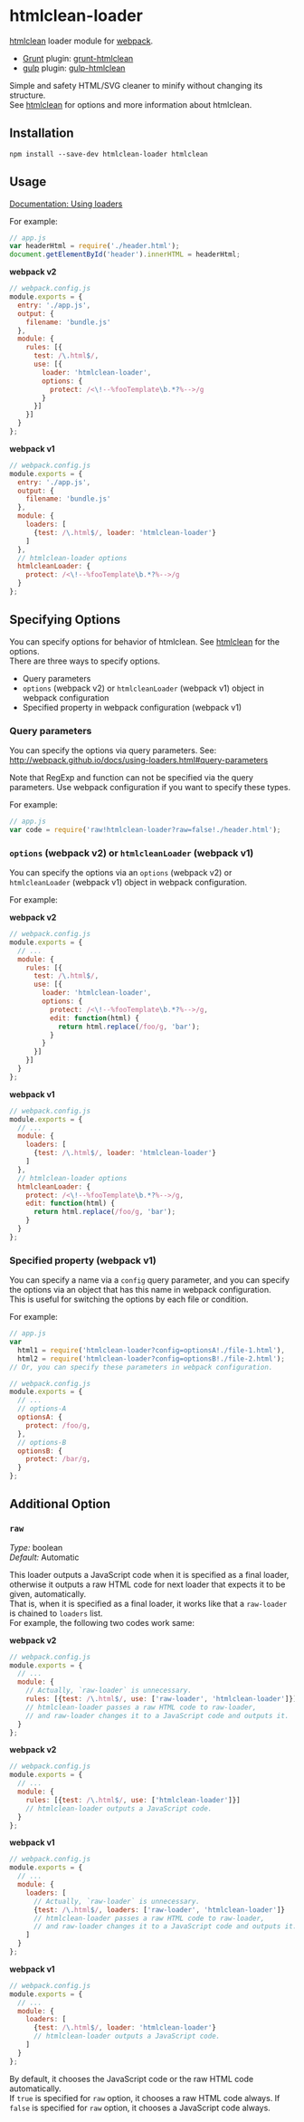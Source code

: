 # htmlclean-loader

[htmlclean](https://github.com/anseki/htmlclean) loader module for [webpack](http://webpack.github.io/).

* [Grunt](http://gruntjs.com/) plugin: [grunt-htmlclean](https://github.com/anseki/grunt-htmlclean)
* [gulp](http://gulpjs.com/) plugin: [gulp-htmlclean](https://github.com/anseki/gulp-htmlclean)

Simple and safety HTML/SVG cleaner to minify without changing its structure.  
See [htmlclean](https://github.com/anseki/htmlclean) for options and more information about htmlclean.

## Installation

```
npm install --save-dev htmlclean-loader htmlclean
```

## Usage

[Documentation: Using loaders](http://webpack.github.io/docs/using-loaders.html)

For example:

```js
// app.js
var headerHtml = require('./header.html');
document.getElementById('header').innerHTML = headerHtml;
```

**webpack v2**

```js
// webpack.config.js
module.exports = {
  entry: './app.js',
  output: {
    filename: 'bundle.js'
  },
  module: {
    rules: [{
      test: /\.html$/,
      use: [{
        loader: 'htmlclean-loader',
        options: {
          protect: /<\!--%fooTemplate\b.*?%-->/g
        }
      }]
    }]
  }
};
```

**webpack v1**

```js
// webpack.config.js
module.exports = {
  entry: './app.js',
  output: {
    filename: 'bundle.js'
  },
  module: {
    loaders: [
      {test: /\.html$/, loader: 'htmlclean-loader'}
    ]
  },
  // htmlclean-loader options
  htmlcleanLoader: {
    protect: /<\!--%fooTemplate\b.*?%-->/g
  }
};
```

## Specifying Options

You can specify options for behavior of htmlclean. See [htmlclean](https://github.com/anseki/htmlclean#options) for the options.  
There are three ways to specify options.

* Query parameters
* `options` (webpack v2) or `htmlcleanLoader` (webpack v1) object in webpack configuration
* Specified property in webpack configuration (webpack v1)

### Query parameters

You can specify the options via query parameters. See: http://webpack.github.io/docs/using-loaders.html#query-parameters

Note that RegExp and function can not be specified via the query parameters. Use webpack configuration if you want to specify these types.

For example:

```js
// app.js
var code = require('raw!htmlclean-loader?raw=false!./header.html');
```

### `options` (webpack v2) or `htmlcleanLoader` (webpack v1)

You can specify the options via an `options` (webpack v2) or `htmlcleanLoader` (webpack v1) object in webpack configuration.

For example:

**webpack v2**

```js
// webpack.config.js
module.exports = {
  // ...
  module: {
    rules: [{
      test: /\.html$/,
      use: [{
        loader: 'htmlclean-loader',
        options: {
          protect: /<\!--%fooTemplate\b.*?%-->/g,
          edit: function(html) {
            return html.replace(/foo/g, 'bar');
          }
        }
      }]
    }]
  }
};
```

**webpack v1**

```js
// webpack.config.js
module.exports = {
  // ...
  module: {
    loaders: [
      {test: /\.html$/, loader: 'htmlclean-loader'}
    ]
  },
  // htmlclean-loader options
  htmlcleanLoader: {
    protect: /<\!--%fooTemplate\b.*?%-->/g,
    edit: function(html) {
      return html.replace(/foo/g, 'bar');
    }
  }
};
```

### Specified property (webpack v1)

You can specify a name via a `config` query parameter, and you can specify the options via an object that has this name in webpack configuration.  
This is useful for switching the options by each file or condition.

For example:

```js
// app.js
var
  html1 = require('htmlclean-loader?config=optionsA!./file-1.html'),
  html2 = require('htmlclean-loader?config=optionsB!./file-2.html');
// Or, you can specify these parameters in webpack configuration.
```

```js
// webpack.config.js
module.exports = {
  // ...
  // options-A
  optionsA: {
    protect: /foo/g,
  },
  // options-B
  optionsB: {
    protect: /bar/g,
  }
};
```

## Additional Option

### `raw`

*Type:* boolean  
*Default:* Automatic

This loader outputs a JavaScript code when it is specified as a final loader, otherwise it outputs a raw HTML code for next loader that expects it to be given, automatically.  
That is, when it is specified as a final loader, it works like that a `raw-loader` is chained to `loaders` list.  
For example, the following two codes work same:

**webpack v2**

```js
// webpack.config.js
module.exports = {
  // ...
  module: {
    // Actually, `raw-loader` is unnecessary.
    rules: [{test: /\.html$/, use: ['raw-loader', 'htmlclean-loader']}]
    // htmlclean-loader passes a raw HTML code to raw-loader,
    // and raw-loader changes it to a JavaScript code and outputs it.
  }
};
```

**webpack v2**

```js
// webpack.config.js
module.exports = {
  // ...
  module: {
    rules: [{test: /\.html$/, use: ['htmlclean-loader']}]
    // htmlclean-loader outputs a JavaScript code.
  }
};
```

**webpack v1**

```js
// webpack.config.js
module.exports = {
  // ...
  module: {
    loaders: [
      // Actually, `raw-loader` is unnecessary.
      {test: /\.html$/, loaders: ['raw-loader', 'htmlclean-loader']}
      // htmlclean-loader passes a raw HTML code to raw-loader,
      // and raw-loader changes it to a JavaScript code and outputs it.
    ]
  }
};
```

**webpack v1**

```js
// webpack.config.js
module.exports = {
  // ...
  module: {
    loaders: [
      {test: /\.html$/, loader: 'htmlclean-loader'}
      // htmlclean-loader outputs a JavaScript code.
    ]
  }
};
```

By default, it chooses the JavaScript code or the raw HTML code automatically.  
If `true` is specified for `raw` option, it chooses a raw HTML code always. If `false` is specified for `raw` option, it chooses a JavaScript code always.
